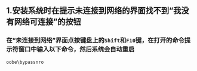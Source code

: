 ## 1.安装系统时在提示未连接到网络的界面找不到“我没有网络可连接”的按钮
### 在“未连接到网络”界面点按键盘上的`Shift`和`F10`键，在打开的命令提示符窗口中输入以下命令，然后系统会自动重启
    oobe\bypassnro
